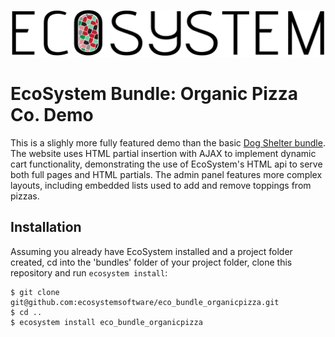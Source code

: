 ![](https://raw.githubusercontent.com/ecosystemsoftware/ecosystem-website/master/themes/ecosystem/static/images/eco-logo-colour.png)

# EcoSystem Bundle: Organic Pizza Co. Demo

This is a slighly more fully featured demo than the basic [Dog Shelter bundle](https://github.com/ecosystemsoftware/eco_bundle_dogshelter).  The website uses HTML partial insertion with AJAX to implement dynamic cart functionality, demonstrating the use of EcoSystem's HTML api to serve both full pages and HTML partials.  The admin panel features more complex layouts, including embedded lists used to add and remove toppings from pizzas.

## Installation

Assuming you already have EcoSystem installed and a project folder created, cd into the 'bundles' folder of your project folder, clone this repository and run `ecosystem install`:

```
$ git clone git@github.com:ecosystemsoftware/eco_bundle_organicpizza.git
$ cd ..
$ ecosystem install eco_bundle_organicpizza
```


